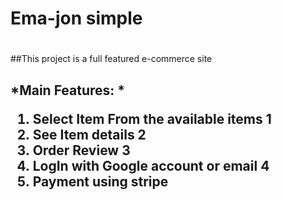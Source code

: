 # Ema-jon simple <h1>

##This project is a full featured e-commerce site <h2>

*Main Features: *
1. Select Item From the available items 1
1. See Item details 2
1. Order Review 3
1. LogIn with Google account or email 4
1. Payment using stripe
